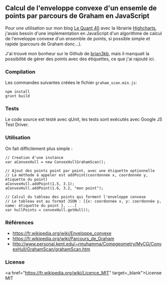 ## Calcul de l'enveloppe convexe d'un ensemle de points par parcours de Graham en JavaScript

Pour une utilisation sur mon blog <a href="http://www.lequant40.com/2016/01/etat-des-principaux-indices-boursiers_14.html" target="_blank">Le Quant 40</a> avec la librairie <a href="http://www.highcharts.com/" target="_blank">Highcharts</a>, j'avais besoin d'une implémentation en JavaScript d'un algorithme de calcul de l'enveloppe convexe d'un ensemble de points, si possible simple et rapide (parcours de Graham donc...).

J'ai trouvé mon bonheur sur le Github de <a href="https://github.com/brian3kb/graham_scan_js" target="_blank">brian3kb</a>, mais il manquait la possibilité de gérer des points avec des étiquettes, ce que j'ai rajouté ici.


### Compilation

Les commandes suivantes créées le fichier `graham_scan.min.js`:

	npm install
	grunt build


### Tests

Le code source est testé avec qUnit, les tests sont exécutés avec Google JS Test Driver.


### Utilisation

On fait difficilement plus simple :

    // Creation d'une instance
    var aConvexHull = new ConvexHullGrahamScan();

    // Ajout des points point par point, avec une étiquette optionnelle 
    // La méthode à appeler est addPoint(coordonnée x, coordonnée y, étiquette du point)
    aConvexHull.addPoint(1.5, 3.1);
    aConvexHull.addPoint(1.6, 3.2, "mon point");
    
    // Calcul du tableau des points qui forment l'enveloppe convexe
    // Le tableau est au format JSON : [{x: coordonnée x, y: coordonnée y, name: étiquette du point }, ...]
    var hullPoints = convexHull.getHull();

    
### Références

* https://fr.wikipedia.org/wiki/Enveloppe_convexe
* https://fr.wikipedia.org/wiki/Parcours_de_Graham
* http://www.personal.kent.edu/~rmuhamma/Compgeometry/MyCG/ConvexHull/GrahamScan/grahamScan.htm


### License

<a href="https://fr.wikipedia.org/wiki/Licence_MIT" target=_blank">License MIT</a>
